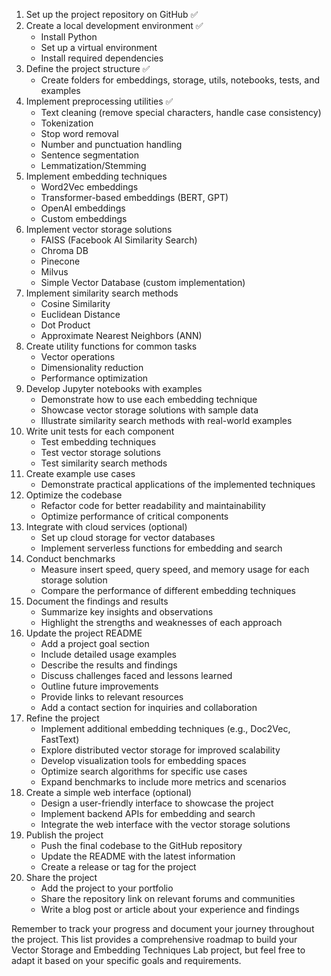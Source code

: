 1. Set up the project repository on GitHub ✅
2. Create a local development environment ✅
   - Install Python
   - Set up a virtual environment
   - Install required dependencies
3. Define the project structure ✅
   - Create folders for embeddings, storage, utils, notebooks, tests, and examples
4. Implement preprocessing utilities ✅
    - Text cleaning (remove special characters, handle case consistency)
    - Tokenization
    - Stop word removal
    - Number and punctuation handling
    - Sentence segmentation
    - Lemmatization/Stemming
5. Implement embedding techniques
   - Word2Vec embeddings
   - Transformer-based embeddings (BERT, GPT)
   - OpenAI embeddings
   - Custom embeddings
6. Implement vector storage solutions
   - FAISS (Facebook AI Similarity Search)
   - Chroma DB
   - Pinecone
   - Milvus
   - Simple Vector Database (custom implementation)
6. Implement similarity search methods
   - Cosine Similarity
   - Euclidean Distance
   - Dot Product
   - Approximate Nearest Neighbors (ANN)
7. Create utility functions for common tasks
   - Vector operations
   - Dimensionality reduction
   - Performance optimization
8. Develop Jupyter notebooks with examples
   - Demonstrate how to use each embedding technique
   - Showcase vector storage solutions with sample data
   - Illustrate similarity search methods with real-world examples
9. Write unit tests for each component
   - Test embedding techniques
   - Test vector storage solutions
   - Test similarity search methods
10. Create example use cases
    - Demonstrate practical applications of the implemented techniques
11. Optimize the codebase
    - Refactor code for better readability and maintainability
    - Optimize performance of critical components
12. Integrate with cloud services (optional)
    - Set up cloud storage for vector databases
    - Implement serverless functions for embedding and search
13. Conduct benchmarks
    - Measure insert speed, query speed, and memory usage for each storage solution
    - Compare the performance of different embedding techniques
14. Document the findings and results
    - Summarize key insights and observations
    - Highlight the strengths and weaknesses of each approach
15. Update the project README
    - Add a project goal section
    - Include detailed usage examples
    - Describe the results and findings
    - Discuss challenges faced and lessons learned
    - Outline future improvements
    - Provide links to relevant resources
    - Add a contact section for inquiries and collaboration
16. Refine the project
    - Implement additional embedding techniques (e.g., Doc2Vec, FastText)
    - Explore distributed vector storage for improved scalability
    - Develop visualization tools for embedding spaces
    - Optimize search algorithms for specific use cases
    - Expand benchmarks to include more metrics and scenarios
17. Create a simple web interface (optional)
    - Design a user-friendly interface to showcase the project
    - Implement backend APIs for embedding and search
    - Integrate the web interface with the vector storage solutions
18. Publish the project
    - Push the final codebase to the GitHub repository
    - Update the README with the latest information
    - Create a release or tag for the project
19. Share the project
    - Add the project to your portfolio
    - Share the repository link on relevant forums and communities
    - Write a blog post or article about your experience and findings

Remember to track your progress and document your journey throughout the project. This list provides a comprehensive roadmap to build your Vector Storage and Embedding Techniques Lab project, but feel free to adapt it based on your specific goals and requirements.